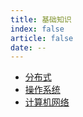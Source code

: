 ```yaml
---
title: 基础知识
index: false
article: false
date: --
---
```


- [分布式](分布式)
- [操作系统](操作系统)
- [计算机网络](计算机网络)
